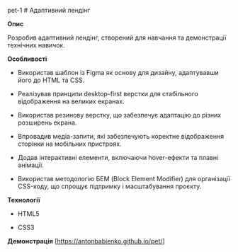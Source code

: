   p e t - 1 
 
 # Адаптивний лендінг

**Опис**  

Розробив адаптивний лендінг, створений для навчання та демонстрації технічних навичок. 

**Особливості**  

- Використав шаблон із Figma як основу для дизайну, адаптувавши його до HTML та CSS.

- Реалізував принципи desktop-first верстки для стабільного відображення на великих екранах.

- Використав резинову верстку, що забезпечує адаптацію до різних розширень екрана.

- Впровадив медіа-запити, які забезпечують коректне відображення сторінки на мобільних пристроях.

- Додав інтерактивні елементи, включаючи hover-ефекти та плавні анімації.

- Використав методологію БЕМ (Block Element Modifier) для організації CSS-коду, що спрощує підтримку і масштабування проєкту.

**Технології**  

- HTML5  
 
- CSS3
 
**Демонстрація**
[https://antonbabienko.github.io/pet/]

 


